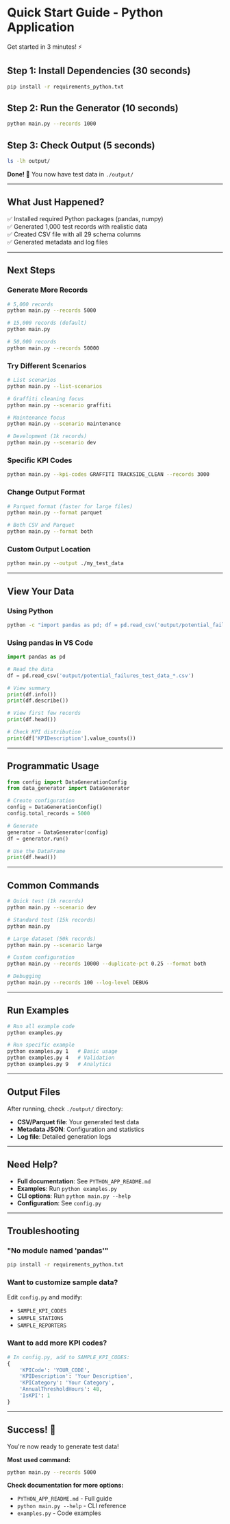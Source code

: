 # Quick Start Guide - Python Application

Get started in 3 minutes! ⚡

## Step 1: Install Dependencies (30 seconds)

```bash
pip install -r requirements_python.txt
```

## Step 2: Run the Generator (10 seconds)

```bash
python main.py --records 1000
```

## Step 3: Check Output (5 seconds)

```bash
ls -lh output/
```

**Done! 🎉** You now have test data in `./output/`

---

## What Just Happened?

✅ Installed required Python packages (pandas, numpy)  
✅ Generated 1,000 test records with realistic data  
✅ Created CSV file with all 29 schema columns  
✅ Generated metadata and log files  

---

## Next Steps

### Generate More Records

```bash
# 5,000 records
python main.py --records 5000

# 15,000 records (default)
python main.py

# 50,000 records
python main.py --records 50000
```

### Try Different Scenarios

```bash
# List scenarios
python main.py --list-scenarios

# Graffiti cleaning focus
python main.py --scenario graffiti

# Maintenance focus
python main.py --scenario maintenance

# Development (1k records)
python main.py --scenario dev
```

### Specific KPI Codes

```bash
python main.py --kpi-codes GRAFFITI TRACKSIDE_CLEAN --records 3000
```

### Change Output Format

```bash
# Parquet format (faster for large files)
python main.py --format parquet

# Both CSV and Parquet
python main.py --format both
```

### Custom Output Location

```bash
python main.py --output ./my_test_data
```

---

## View Your Data

### Using Python

```bash
python -c "import pandas as pd; df = pd.read_csv('output/potential_failures_test_data_*.csv'); print(df.info()); print(df.head())"
```

### Using pandas in VS Code

```python
import pandas as pd

# Read the data
df = pd.read_csv('output/potential_failures_test_data_*.csv')

# View summary
print(df.info())
print(df.describe())

# View first few records
print(df.head())

# Check KPI distribution
print(df['KPIDescription'].value_counts())
```

---

## Programmatic Usage

```python
from config import DataGenerationConfig
from data_generator import DataGenerator

# Create configuration
config = DataGenerationConfig()
config.total_records = 5000

# Generate
generator = DataGenerator(config)
df = generator.run()

# Use the DataFrame
print(df.head())
```

---

## Common Commands

```bash
# Quick test (1k records)
python main.py --scenario dev

# Standard test (15k records)
python main.py

# Large dataset (50k records)
python main.py --scenario large

# Custom configuration
python main.py --records 10000 --duplicate-pct 0.25 --format both

# Debugging
python main.py --records 100 --log-level DEBUG
```

---

## Run Examples

```bash
# Run all example code
python examples.py

# Run specific example
python examples.py 1   # Basic usage
python examples.py 4   # Validation
python examples.py 9   # Analytics
```

---

## Output Files

After running, check `./output/` directory:

- **CSV/Parquet file**: Your generated test data
- **Metadata JSON**: Configuration and statistics
- **Log file**: Detailed generation logs

---

## Need Help?

- **Full documentation**: See `PYTHON_APP_README.md`
- **Examples**: Run `python examples.py`
- **CLI options**: Run `python main.py --help`
- **Configuration**: See `config.py`

---

## Troubleshooting

### "No module named 'pandas'"
```bash
pip install -r requirements_python.txt
```

### Want to customize sample data?
Edit `config.py` and modify:
- `SAMPLE_KPI_CODES`
- `SAMPLE_STATIONS`
- `SAMPLE_REPORTERS`

### Want to add more KPI codes?
```python
# In config.py, add to SAMPLE_KPI_CODES:
{
    'KPICode': 'YOUR_CODE',
    'KPIDescription': 'Your Description',
    'KPICategory': 'Your Category',
    'AnnualThresholdHours': 48,
    'IsKPI': 1
}
```

---

## Success! 🎉

You're now ready to generate test data!

**Most used command:**
```bash
python main.py --records 5000
```

**Check documentation for more options:**
- `PYTHON_APP_README.md` - Full guide
- `python main.py --help` - CLI reference
- `examples.py` - Code examples
